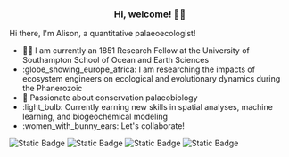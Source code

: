 ### <p align="center"> Hi, welcome! 👋😄 </p>

Hi there, I'm Alison, a quantitative palaeoecologist!
* :woman_technologist: I am currently an 1851 Research Fellow at the University of Southampton School of Ocean and Earth Sciences
* :globe_showing_europe_africa: I am researching the impacts of ecosystem engineers on ecological and evolutionary dynamics during the Phanerozoic
* :dizzy: Passionate about conservation palaeobiology 
* :light_bulb: Currently earning new skills in spatial analyses, machine learning, and biogeochemical modeling
* :women_with_bunny_ears: Let's collaborate! 

![Static Badge](https://img.shields.io/badge/yall%20means%20all-8A2BE2) ![Static Badge](https://img.shields.io/badge/fossils%20for%20the%20future-a7c957) ![Static Badge](https://img.shields.io/badge/Early%20Career%20Researcher-f07167) ![Static Badge](https://img.shields.io/badge/she-her-d8e2dc) 





<!--
**atcribb/atcribb** is a ✨ _special_ ✨ repository because its `README.md` (this file) appears on your GitHub profile.

Here are some ideas to get you started:

- 🔭 I’m currently working on ...
- 🌱 I’m currently learning ...
- 👯 I’m looking to collaborate on ...
- 🤔 I’m looking for help with ...
- 💬 Ask me about ...
- 📫 How to reach me: ...
- 😄 Pronouns: ...
- ⚡ Fun fact: ...
-->
